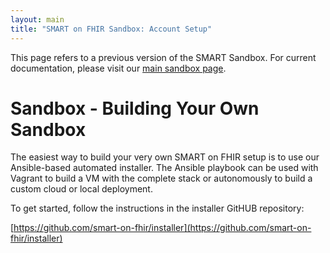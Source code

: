 ```yaml
---
layout: main
title: "SMART on FHIR Sandbox: Account Setup"
---
```


<div class="alert alert-warning">
This page refers to a previous version of the SMART Sandbox. For current documentation, please visit our <a href="{{site.baseurl}}sandbox">main sandbox page</a>.
</div>

# Sandbox - Building Your Own Sandbox

The easiest way to build your very own SMART on FHIR setup is to
use our Ansible-based automated installer. The Ansible playbook can be
used with Vagrant to build a VM with the complete stack or
autonomously to build a custom cloud or local deployment.

To get started, follow the instructions in the installer
GitHUB repository:

[https://github.com/smart-on-fhir/installer](https://github.com/smart-on-fhir/installer)
